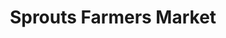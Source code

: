 ---
title: "Sprouts Farmers Market"
url: /laguna-niguel/sprouts-farmers-market/
shop: supermarket
---